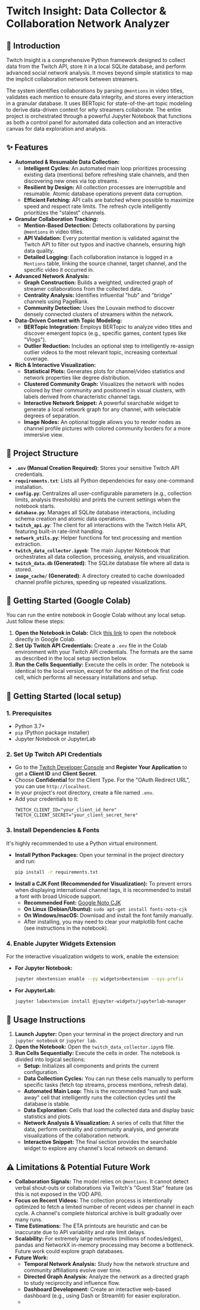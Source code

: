 # Twitch Insight: Data Collector & Collaboration Network Analyzer

## 🚀 Introduction

Twitch Insight is a comprehensive Python framework designed to collect data from the Twitch API, store it in a local SQLite database, and perform advanced social network analysis. It moves beyond simple statistics to map the implicit collaboration network between streamers.

The system identifies collaborations by parsing `@mentions` in video titles, validates each mention to ensure data integrity, and stores every interaction in a granular database. It uses BERTopic for state-of-the-art topic modeling to derive data-driven context for *why* streamers collaborate. The entire project is orchestrated through a powerful Jupyter Notebook that functions as both a control panel for automated data collection and an interactive canvas for data exploration and analysis.

## ✨ Features

* **Automated & Resumable Data Collection:**
    * **Intelligent Cycles:** An automated main loop prioritizes processing existing data (mentions) before refreshing stale channels, and then discovering new ones via top streams.
    * **Resilient by Design:** All collection processes are interruptible and resumable. Atomic database operations prevent data corruption.
    * **Efficient Fetching:** API calls are batched where possible to maximize speed and respect rate limits. The refresh cycle intelligently prioritizes the "stalest" channels.
* **Granular Collaboration Tracking:**
    * **Mention-Based Detection:** Detects collaborations by parsing `@mentions` in video titles.
    * **API Validation:** Every potential mention is validated against the Twitch API to filter out typos and inactive channels, ensuring high data quality.
    * **Detailed Logging:** Each collaboration instance is logged in a `Mentions` table, linking the source channel, target channel, and the specific video it occurred in.
* **Advanced Network Analysis:**
    * **Graph Construction:** Builds a weighted, undirected graph of streamer collaborations from the collected data.
    * **Centrality Analysis:** Identifies influential "hub" and "bridge" channels using PageRank.
    * **Community Detection:** Uses the Louvain method to discover densely connected clusters of streamers within the network.
* **Data-Driven Context with Topic Modeling:**
    * **BERTopic Integration:** Employs BERTopic to analyze video titles and discover emergent topics (e.g., specific games, content types like "Vlogs").
    * **Outlier Reduction:** Includes an optional step to intelligently re-assign outlier videos to the most relevant topic, increasing contextual coverage.
* **Rich & Interactive Visualization:**
    * **Statistical Plots:** Generates plots for channel/video statistics and network properties like degree distribution.
    * **Clustered Community Graph:** Visualizes the network with nodes colored by their community and positioned in visual clusters, with labels derived from characteristic channel tags.
    * **Interactive Network Snippet:** A powerful searchable widget to generate a local network graph for any channel, with selectable degrees of separation.
    * **Image Nodes:** An optional toggle allows you to render nodes as channel profile pictures with colored community borders for a more immersive view.

## 📁 Project Structure

* **`.env` (Manual Creation Required)**: Stores your sensitive Twitch API credentials.
* **`requirements.txt`**: Lists all Python dependencies for easy one-command installation.
* **`config.py`**: Centralizes all user-configurable parameters (e.g., collection limits, analysis thresholds) and prints the current settings when the notebook starts.
* **`database.py`**: Manages all SQLite database interactions, including schema creation and atomic data operations.
* **`twitch_api.py`**: The client for all interactions with the Twitch Helix API, featuring built-in rate-limit handling.
* **`network_utils.py`**: Helper functions for text processing and mention extraction.
* **`twitch_data_collector.ipynb`**: The main Jupyter Notebook that orchestrates all data collection, processing, analysis, and visualization.
* **`twitch_data.db` (Generated)**: The SQLite database file where all data is stored.
* **`image_cache/` (Generated)**: A directory created to cache downloaded channel profile pictures, speeding up repeated visualizations.

## 🏁 Getting Started (Google Colab)

You can run the entire notebook in Google Colab without any local setup. Just follow these steps:
1. **Open the Notebook in Colab:** Click [this link](https://colab.research.google.com/github/J-morag/TwitchSocialNetwork/blob/master/twitch_data_collector.ipynb) to open the notebook directly in Google Colab.
2. **Set Up Twitch API Credentials:** Create a `.env` file in the Colab environment with your Twitch API credentials. The formats are the same as described in the local setup section below.
3. **Run the Cells Sequentially:** Execute the cells in order. The notebook is identical to the local version, except for the addition of the first code cell, which performs all necessary installations and setup.

## 🏁 Getting Started (local setup)

### 1. Prerequisites

* Python 3.7+
* `pip` (Python package installer)
* Jupyter Notebook or JupyterLab

### 2. Set Up Twitch API Credentials

* Go to the [Twitch Developer Console](https://dev.twitch.tv/console/) and **Register Your Application** to get a **Client ID** and **Client Secret**.
* Choose **Confidential** for the Client Type. For the "OAuth Redirect URL", you can use `http://localhost`.
* In your project's root directory, create a file named `.env`.
* Add your credentials to it:
    ```env
    TWITCH_CLIENT_ID="your_client_id_here"
    TWITCH_CLIENT_SECRET="your_client_secret_here"
    ```

### 3. Install Dependencies & Fonts

It's highly recommended to use a Python virtual environment.

* **Install Python Packages:**
    Open your terminal in the project directory and run:
    ```bash
    pip install -r requirements.txt
    ```
* **Install a CJK Font (Recommended for Visualization):** To prevent errors when displaying international channel tags, it is recommended to install a font with broad Unicode support.
    * **Recommended Font:** [Google Noto CJK](https://fonts.google.com/noto/specimen/Noto+Sans+JP)
    * **On Linux (Debian/Ubuntu):** `sudo apt-get install fonts-noto-cjk`
    * **On Windows/macOS:** Download and install the font family manually.
    * After installing, you may need to clear your matplotlib font cache (see instructions in the notebook).

### 4. Enable Jupyter Widgets Extension

For the interactive visualization widgets to work, enable the extension:

* **For Jupyter Notebook:**
    ```bash
    jupyter nbextension enable --py widgetsnbextension --sys-prefix
    ```
* **For JupyterLab:**
    ```bash
    jupyter labextension install @jupyter-widgets/jupyterlab-manager
    ```

## 🚀 Usage Instructions

1.  **Launch Jupyter:** Open your terminal in the project directory and run `jupyter notebook` or `jupyter lab`.
2.  **Open the Notebook:** Open the `twitch_data_collector.ipynb` file.
3.  **Run Cells Sequentially:** Execute the cells in order. The notebook is divided into logical sections:
    * **Setup:** Initializes all components and prints the current configuration.
    * **Data Collection Cycles:** You can run these cells manually to perform specific tasks (fetch top streams, process mentions, refresh data).
    * **Automated Main Loop:** This is the recommended "run and walk away" cell that intelligently runs the collection cycles until the database is stable.
    * **Data Exploration:** Cells that load the collected data and display basic statistics and plots.
    * **Network Analysis & Visualization:** A series of cells that filter the data, perform centrality and community analysis, and generate visualizations of the collaboration network.
    * **Interactive Snippet:** The final section provides the searchable widget to explore any channel's local network on demand.

## ⚠️ Limitations & Potential Future Work

* **Collaboration Signals:** The model relies on `@mentions`. It cannot detect verbal shout-outs or collaborations via Twitch's "Guest Star" feature (as this is not exposed in the VOD API).
* **Focus on Recent Videos:** The collection process is intentionally optimized to fetch a limited number of recent videos per channel in each cycle. A channel's complete historical archive is built gradually over many runs.
* **Time Estimations:** The ETA printouts are heuristic and can be inaccurate due to API variability and rate limit delays.
* **Scalability:** For extremely large networks (millions of nodes/edges), pandas and NetworkX in-memory processing may become a bottleneck. Future work could explore graph databases.
* **Future Work:**
    * **Temporal Network Analysis:** Study how the network structure and community affiliations evolve over time.
    * **Directed Graph Analysis:** Analyze the network as a directed graph to study reciprocity and influence flow.
    * **Dashboard Development:** Create an interactive web-based dashboard (e.g., using Dash or Streamlit) for easier exploration.
    * 